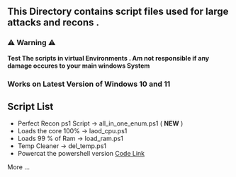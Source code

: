 ##  This Directory contains script files used for large attacks and recons .

### ⚠️ Warning ⚠️


**Test The scripts in virtual Environments . Am not responsible if any damage occures to your main windows System**

### Works on Latest Version of Windows 10 and 11 

## Script List

* Perfect Recon ps1 Script -> all_in_one_enum.ps1 ( **NEW** )
* Loads the core 100% -> laod_cpu.ps1 
* Loads 99 % of Ram -> load_ram.ps1
* Temp Cleaner -> del_temp.ps1
* Powercat the powershell version <a href="https://github.com/besimorhino/powercat/" > Code Link </a><br>

More ...





